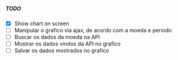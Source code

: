 ##### TODO
- [x] Show chart on screen
- [ ] Manipular o grafico via ajax, de acordo com a moeda e periodo
- [ ] Buscar os dados da moeda na API
- [ ] Mostrar os dados vindos da API no grafico
- [ ] Salvar os dados mostrados no grafico
